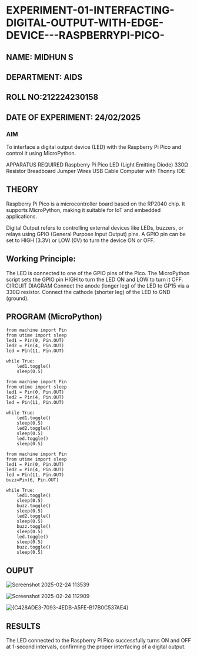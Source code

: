 # EXPERIMENT-01-INTERFACTING-DIGITAL-OUTPUT-WITH-EDGE-DEVICE---RASPBERRYPI-PICO-
## NAME: MIDHUN S
## DEPARTMENT: AIDS
## ROLL NO:212224230158
## DATE OF EXPERIMENT: 24/02/2025

### AIM
To interface a digital output device (LED) with the Raspberry Pi Pico and control it using MicroPython.

APPARATUS REQUIRED
Raspberry Pi Pico
LED (Light Emitting Diode)
330Ω Resistor
Breadboard
Jumper Wires
USB Cable
Computer with Thonny IDE
## THEORY
Raspberry Pi Pico is a microcontroller board based on the RP2040 chip. It supports MicroPython, making it suitable for IoT and embedded applications.

Digital Output refers to controlling external devices like LEDs, buzzers, or relays using GPIO (General Purpose Input Output) pins. A GPIO pin can be set to HIGH (3.3V) or LOW (0V) to turn the device ON or OFF.

## Working Principle:

The LED is connected to one of the GPIO pins of the Pico.
The MicroPython script sets the GPIO pin HIGH to turn the LED ON and LOW to turn it OFF.
CIRCUIT DIAGRAM
Connect the anode (longer leg) of the LED to GP15 via a 330Ω resistor.
Connect the cathode (shorter leg) of the LED to GND (ground).


## PROGRAM (MicroPython)
```
from machine import Pin
from utime import sleep
led1 = Pin(0, Pin.OUT)
led2 = Pin(4, Pin.OUT)
led = Pin(11, Pin.OUT)

while True:
    led1.toggle()
    sleep(0.5)
```
```
from machine import Pin
from utime import sleep
led1 = Pin(0, Pin.OUT)
led2 = Pin(4, Pin.OUT)
led = Pin(11, Pin.OUT)

while True:
    led1.toggle()
    sleep(0.5)
    led2.toggle()
    sleep(0.5)
    led.toggle()
    sleep(0.5)
```
```
from machine import Pin
from utime import sleep
led1 = Pin(0, Pin.OUT)
led2 = Pin(4, Pin.OUT)
led = Pin(11, Pin.OUT)
buzz=Pin(6, Pin.OUT)

while True:
    led1.toggle()
    sleep(0.5)
    buzz.toggle()
    sleep(0.5)
    led2.toggle()
    sleep(0.5)
    buzz.toggle()
    sleep(0.5)
    led.toggle()
    sleep(0.5)
    buzz.toggle()
    sleep(0.5)
```
## OUPUT
![Screenshot 2025-02-24 113539](https://github.com/user-attachments/assets/64c29d22-3066-47fe-add3-4461c57afa24)

![Screenshot 2025-02-24 112909](https://github.com/user-attachments/assets/8ed072e9-30b3-4f89-9b87-eae81c78f64d)
 
![{C428ADE3-7093-4EDB-A5FE-B17B0C537AE4}](https://github.com/user-attachments/assets/18ffba04-13ec-4346-a934-d4c67866f424)



## RESULTS
The LED connected to the Raspberry Pi Pico successfully turns ON and OFF at 1-second intervals, confirming the proper interfacing of a digital output.
